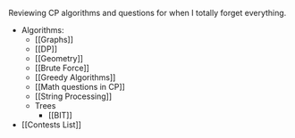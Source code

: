 Reviewing CP algorithms and questions for when I totally forget everything.
- Algorithms:
	- [[Graphs]]
	- [[DP]]
	- [[Geometry]]
	- [[Brute Force]]
	- [[Greedy Algorithms]]
	- [[Math questions in CP]]
	- [[String Processing]]
	- Trees
		- [[BIT]]
- [[Contests List]]